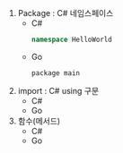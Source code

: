 1. Package : C# 네임스페이스
   - C#
     ```cs
     namespace HelloWorld

     ```
   - Go
     ```
     package main
     ```
1. import : C# using 구문
   - C#
   - Go
1. 함수(메서드)
   - C#
   - Go